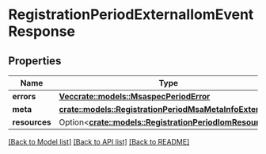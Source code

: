 # RegistrationPeriodExternalIomEventResponse

## Properties

Name | Type | Description | Notes
------------ | ------------- | ------------- | -------------
**errors** | [**Vec<crate::models::MsaspecPeriodError>**](msaspec.Error.md) |  | 
**meta** | [**crate::models::RegistrationPeriodMsaMetaInfoExtension**](registration.MSAMetaInfoExtension.md) |  | 
**resources** | Option<[**crate::models::RegistrationPeriodIomResources**](registration.IOMResources.md)> |  | [optional]

[[Back to Model list]](../README.md#documentation-for-models) [[Back to API list]](../README.md#documentation-for-api-endpoints) [[Back to README]](../README.md)


